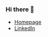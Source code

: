 ### Hi there 👋

- [Homepage](https://zaremba.ch)
- [LinkedIn](https://www.linkedin.com/in/zarembarobert)

<!-- ![Stats](https://github-readme-stats.vercel.app/api?username=robert-zaremba&show_icons=true&theme=radical)

![Top Languages by code contributed via GitHub](https://github-readme-stats.vercel.app/api/top-langs/?username=robert-zaremba&layout=compact&theme=monokai)

![GitHub Streak](https://streak-stats.demolab.com/?user=robert-zaremba)

--> 
